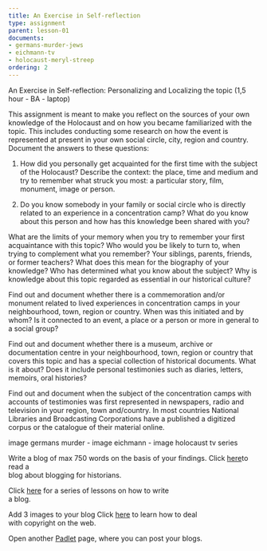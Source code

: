 ```yaml
---
title: An Exercise in Self-reflection
type: assignment
parent: lesson-01
documents:
- germans-murder-jews
- eichmann-tv
- holocaust-meryl-streep
ordering: 2
---
```


An Exercise in Self-reflection: Personalizing and Localizing the topic (1,5 hour - BA -  laptop)


<!-- more -->

This assignment is meant to make you reflect on the sources of your own knowledge of the Holocaust and on how you became familiarized with the topic. This includes conducting some research on how the event is represented at present in your own social circle, city, region and country.
Document the answers to these questions: 

1. How did you personally get acquainted for the first time with the subject of the Holocaust? Describe the context: the place, time and medium and try to remember what struck you most: a particular story, film, monument, image or person. 

2. Do you know somebody in your family or social circle who is directly related to an experience in a concentration camp? What do you know about this person and how has this knowledge been shared with you?

What are the limits of your memory when you try to remember your first acquaintance with this topic? 
Who would you be likely to turn to, when trying to complement what you remember? 
Your siblings, parents, friends, or former teachers? 
What does this mean for the biography of your knowledge? 
Who has determined what you know about the subject? 
Why is knowledge about this topic regarded as essential in our historical culture? 

Find out and document whether there is a commemoration and/or monument related to lived experiences in concentration camps in your neighbourhood, town, region or country. 
When was this initiated and by whom? 
Is it connected to an event, a place or a person or more in general to a social group?

[](/d/document-example)

Find out and document whether there is a museum, archive or documentation centre in your neighbourhood, town, region or country that covers this topic and has a special collection of historical documents. 
What is it about? 
Does it include personal testimonies such as diaries, letters, memoirs, oral histories? 

Find out and document when the subject of the concentration camps with accounts of testimonies was first represented in newspapers, radio and television in your region, town and/country. 
In most countries National Libraries and Broadcasting Corporations have a published a digitized corpus or the catalogue of their material online. 

image germans murder  - image eichmann - image holocaust tv series 
  
 Write a blog of max 750 words on the basis of your findings.
 Click [here](https://bloggingforhistorians.wordpress.com/2013/03/05/historyonics-blog-tim-hitchcock-interview-2/)to read a   
 blog about blogging for historians. 
 
 Click [here](https://teacherchallenge.edublogs.org/step-1-set-up-your-class-blog) for a series of lessons on how to write   
 a blog. 
 
 Add 3 images to your blog
 Click [here](https://www.gov.uk/government/uploads/system/uploads/attachment_data/file/481194/c-notice-201401.pdf) to learn how to deal   
 with copyright on the web.
 
 Open another [Padlet](www.padlet.com) page, where you can post your blogs.  
